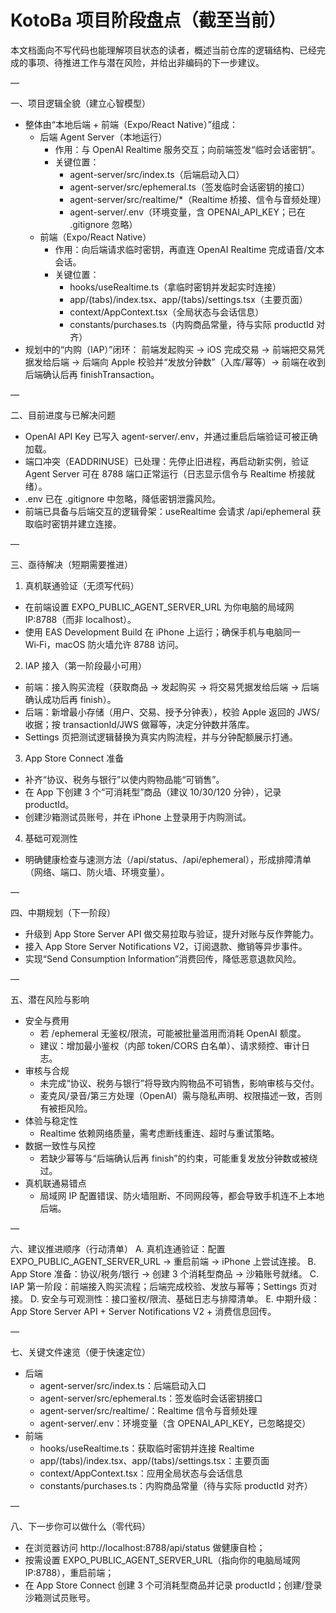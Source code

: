 # KotoBa 项目阶段盘点（截至当前）

本文档面向不写代码也能理解项目状态的读者，概述当前仓库的逻辑结构、已经完成的事项、待推进工作与潜在风险，并给出非编码的下一步建议。

—

一、项目逻辑全貌（建立心智模型）
- 整体由“本地后端 + 前端（Expo/React Native）”组成：
  - 后端 Agent Server（本地运行）
    - 作用：与 OpenAI Realtime 服务交互；向前端签发“临时会话密钥”。
    - 关键位置：
      - agent-server/src/index.ts（后端启动入口）
      - agent-server/src/ephemeral.ts（签发临时会话密钥的接口）
      - agent-server/src/realtime/*（Realtime 桥接、信令与音频处理）
      - agent-server/.env（环境变量，含 OPENAI_API_KEY；已在 .gitignore 忽略）
  - 前端（Expo/React Native）
    - 作用：向后端请求临时密钥，再直连 OpenAI Realtime 完成语音/文本会话。
    - 关键位置：
      - hooks/useRealtime.ts（拿临时密钥并发起实时连接）
      - app/(tabs)/index.tsx、app/(tabs)/settings.tsx（主要页面）
      - context/AppContext.tsx（全局状态与会话信息）
      - constants/purchases.ts（内购商品常量，待与实际 productId 对齐）
- 规划中的“内购（IAP）”闭环：
  前端发起购买 → iOS 完成交易 → 前端把交易凭据发给后端 → 后端向 Apple 校验并“发放分钟数”（入库/幂等）→ 前端在收到后端确认后再 finishTransaction。

—

二、目前进度与已解决问题
- OpenAI API Key 已写入 agent-server/.env，并通过重启后端验证可被正确加载。
- 端口冲突（EADDRINUSE）已处理：先停止旧进程，再启动新实例，验证 Agent Server 可在 8788 端口正常运行（日志显示信令与 Realtime 桥接就绪）。
- .env 已在 .gitignore 中忽略，降低密钥泄露风险。
- 前端已具备与后端交互的逻辑骨架：useRealtime 会请求 /api/ephemeral 获取临时密钥并建立连接。

—

三、亟待解决（短期需要推进）
1) 真机联通验证（无须写代码）
- 在前端设置 EXPO_PUBLIC_AGENT_SERVER_URL 为你电脑的局域网 IP:8788（而非 localhost）。
- 使用 EAS Development Build 在 iPhone 上运行；确保手机与电脑同一 Wi‑Fi，macOS 防火墙允许 8788 访问。

2) IAP 接入（第一阶段最小可用）
- 前端：接入购买流程（获取商品 → 发起购买 → 将交易凭据发给后端 → 后端确认成功后再 finish）。
- 后端：新增最小存储（用户、交易、授予分钟表），校验 Apple 返回的 JWS/收据；按 transactionId/JWS 做幂等，决定分钟数并落库。
- Settings 页把测试逻辑替换为真实内购流程，并与分钟配额展示打通。

3) App Store Connect 准备
- 补齐“协议、税务与银行”以使内购物品能“可销售”。
- 在 App 下创建 3 个“可消耗型”商品（建议 10/30/120 分钟），记录 productId。
- 创建沙箱测试员账号，并在 iPhone 上登录用于内购测试。

4) 基础可观测性
- 明确健康检查与速测方法（/api/status、/api/ephemeral），形成排障清单（网络、端口、防火墙、环境变量）。

—

四、中期规划（下一阶段）
- 升级到 App Store Server API 做交易拉取与验证，提升对账与反作弊能力。
- 接入 App Store Server Notifications V2，订阅退款、撤销等异步事件。
- 实现“Send Consumption Information”消费回传，降低恶意退款风险。

—

五、潜在风险与影响
- 安全与费用
  - 若 /ephemeral 无鉴权/限流，可能被批量滥用而消耗 OpenAI 额度。
  - 建议：增加最小鉴权（内部 token/CORS 白名单）、请求频控、审计日志。
- 审核与合规
  - 未完成“协议、税务与银行”将导致内购物品不可销售，影响审核与交付。
  - 麦克风/录音/第三方处理（OpenAI）需与隐私声明、权限描述一致，否则有被拒风险。
- 体验与稳定性
  - Realtime 依赖网络质量，需考虑断线重连、超时与重试策略。
- 数据一致性与风控
  - 若缺少幂等与“后端确认后再 finish”的约束，可能重复发放分钟数或被绕过。
- 真机联通易错点
  - 局域网 IP 配置错误、防火墙阻断、不同网段等，都会导致手机连不上本地后端。

—

六、建议推进顺序（行动清单）
A. 真机连通验证：配置 EXPO_PUBLIC_AGENT_SERVER_URL → 重启前端 → iPhone 上尝试连接。
B. App Store 准备：协议/税务/银行 → 创建 3 个消耗型商品 → 沙箱账号就绪。
C. IAP 第一阶段：前端接入购买流程；后端完成校验、发放与幂等；Settings 页对接。
D. 安全与可观测性：接口鉴权/限流、基础日志与排障清单。
E. 中期升级：App Store Server API + Server Notifications V2 + 消费信息回传。

—

七、关键文件速览（便于快速定位）
- 后端
  - agent-server/src/index.ts：后端启动入口
  - agent-server/src/ephemeral.ts：签发临时会话密钥接口
  - agent-server/src/realtime/：Realtime 信令与音频处理
  - agent-server/.env：环境变量（含 OPENAI_API_KEY，已忽略提交）
- 前端
  - hooks/useRealtime.ts：获取临时密钥并连接 Realtime
  - app/(tabs)/index.tsx、app/(tabs)/settings.tsx：主要页面
  - context/AppContext.tsx：应用全局状态与会话信息
  - constants/purchases.ts：内购商品常量（待与实际 productId 对齐）

—

八、下一步你可以做什么（零代码）
- 在浏览器访问 http://localhost:8788/api/status 做健康自检；
- 按需设置 EXPO_PUBLIC_AGENT_SERVER_URL（指向你的电脑局域网 IP:8788），重启前端；
- 在 App Store Connect 创建 3 个可消耗型商品并记录 productId；创建/登录沙箱测试员账号。